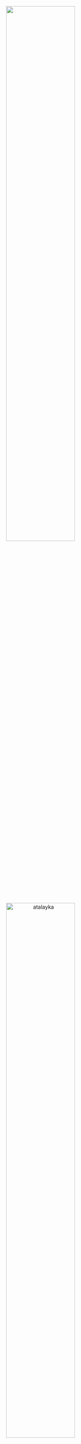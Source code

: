  
<p align="center"> <img width="60%" src=https://github-readme-activity-graph.vercel.app/graph?username=atalayka)](https://github.com/atalayka/github-readme-activity-graph/></p>

<p align="center"> <img width="60%" src="https://github-readme-stats.vercel.app/api/top-langs?username=atalayka&show_icons=true&theme=dracula&title_color=ff8000&text_color=ffffff&bg_color=6a6a6a&locale=en&layout=compact&hide_border=true" alt="atalayka" />  <img width="60%" src="https://github-readme-stats.vercel.app/api?username=atalayka&show_icons=true&theme=dracula&title_color=ff8000&text_color=ffffff&bg_color=6a6a6a&locale=en&hide_border=true" alt="atalayka" /> <img width="60%" src="https://github-readme-streak-stats.herokuapp.com/?user=atalayka&theme=highcontrast&hide_border=true" alt="atalayka" /> </p>
 
<p align="center"> <img width="60%" src=https://github.r2v.ch/codewars?user=atalayk&name=true&top_languages=true&stroke=%23b362ff&theme=purple_dark /></p>

<p align="center"> <img width="60%" src=https://leetcard.jacoblin.cool/atalayka?theme=nord&font=Outfit&ext=contest /></p>
